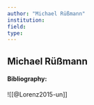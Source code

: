 ```yaml
---
author: "Michael Rüßmann"
institution:
field:
type:
---
```


## Michael Rüßmann
#### Bibliography:

![[@Lorenz2015-un]]